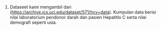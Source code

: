 1. Dataseet 
kami mengambil dari (https://archive.ics.uci.edu/dataset/571/hcv+data). Kumpulan data berisi nilai laboratorium pendonor darah dan pasien Hepatitis C serta nilai demografi seperti usia.
